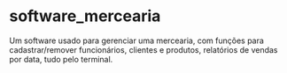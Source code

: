 # software_mercearia
 Um software usado para gerenciar uma mercearia, com funções para cadastrar/remover funcionários, clientes e produtos, relatórios de vendas por data, tudo pelo terminal.

